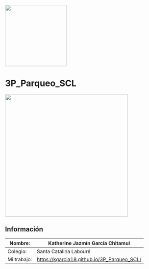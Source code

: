 <img width="200px" src="https://static.wixstatic.com/media/d1b317_4fe70cb66f9447c3991ad4cb8d7294d3~mv2.png/v1/fit/w_2500,h_1330,al_c/d1b317_4fe70cb66f9447c3991ad4cb8d7294d3~mv2.png">

# 3P_Parqueo_SCL

<img width="400rem" src="https://i.pinimg.com/564x/f8/f7/a0/f8f7a0d3b598add91c9d40d0d073cbd6.jpg">

## Información

|Nombre: | Katherine Jazmín García Chitamul|
|--------|---------------------------------|
|Colegio:| Santa Catalina Labouré          |
|Mi trabajo:|https://kgarcia18.github.io/3P_Parqueo_SCL/|
